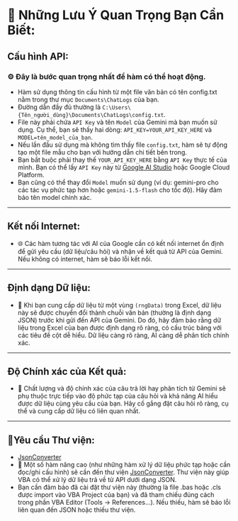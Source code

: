 # **📌 Những Lưu Ý Quan Trọng Bạn Cần Biết:**  
## **Cấu hình API**: 
### ⚙️ Đây là bước quan trọng nhất để hàm có thể hoạt động.  
- Hàm sử dụng thông tin cấu hình từ một file văn bản có tên config.txt nằm trong thư mục `Documents\ChatLogs` của bạn. 
- Đường dẫn đầy đủ thường là `C:\Users\{Tên_người_dùng}\Documents\ChatLogs\config.txt`.  
- File này phải chứa `API Key` và tên `Model` của Gemini mà bạn muốn sử dụng. Cụ thể, bạn sẽ thấy hai dòng: `API_KEY=YOUR_API_KEY_HERE` và `MODEL=tên_model_của_bạn`.  
- Nếu lần đầu sử dụng mà không tìm thấy file `config.txt`, hàm sẽ tự động tạo một file mẫu cho bạn với hướng dẫn chi tiết bên trong.  
- Bạn bắt buộc phải thay thế `YOUR_API_KEY_HERE` bằng `API Key` thực tế của mình. Bạn có thể lấy `API Key` này từ [Google AI Studio](https://aistudio.google.com/app/apikey) hoặc Google Cloud Platform.  
- Bạn cũng có thể thay đổi `Model` muốn sử dụng (ví dụ: gemini-pro cho các tác vụ phức tạp hơn hoặc `gemini-1.5-flash` cho tốc độ). Hãy đảm bảo tên model chính xác.  

---

## **Kết nối Internet:**  
- 🌐 Các hàm tương tác với AI của Google cần có kết nối internet ổn định để gửi yêu cầu (dữ liệu/câu hỏi) và nhận về kết quả từ API của Gemini. Nếu không có internet, hàm sẽ báo lỗi kết nối.  

---

## **Định dạng Dữ liệu:**  
- 📄 Khi bạn cung cấp dữ liệu từ một vùng `(rngData)` trong Excel, dữ liệu này sẽ được chuyển đổi thành chuỗi văn bản (thường là định dạng JSON) trước khi gửi đến API của Gemini. Do đó, hãy đảm bảo rằng dữ liệu trong Excel của bạn được định dạng rõ ràng, có cấu trúc bảng với các tiêu đề cột dễ hiểu. Dữ liệu càng rõ ràng, AI càng dễ phân tích chính xác.  

---

## **Độ Chính xác của Kết quả:**  
 - 🎯 Chất lượng và độ chính xác của câu trả lời hay phân tích từ Gemini sẽ phụ thuộc trực tiếp vào độ phức tạp của câu hỏi và khả năng AI hiểu được dữ liệu cùng yêu cầu của bạn. Hãy cố gắng đặt câu hỏi rõ ràng, cụ thể và cung cấp dữ liệu có liên quan nhất.  

---

## **📌Yêu cầu Thư viện:**
- [JsonConverter](https://github.com/VBA-tools/VBA-JSON)  
- 🧩 Một số hàm nâng cao (như những hàm xử lý dữ liệu phức tạp hoặc cần đọc/ghi cấu hình) sẽ cần đến thư viện [JsonConverter](https://github.com/VBA-tools/VBA-JSON). Thư viện này giúp VBA có thể xử lý dữ liệu trả về từ API dưới dạng JSON.  
- Bạn cần đảm bảo đã cài đặt thư viện này (thường là file .bas hoặc .cls được import vào VBA Project của bạn) và đã tham chiếu đúng cách trong phần VBA Editor (Tools -> References...). Nếu thiếu, hàm sẽ báo lỗi liên quan đến JSON hoặc thiếu thư viện.
